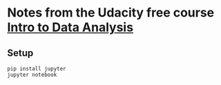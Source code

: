 # Notes from the Udacity free course [Intro to Data Analysis](https://classroom.udacity.com/courses/ud170)

## Setup

    pip install jupyter
    jupyter notebook


